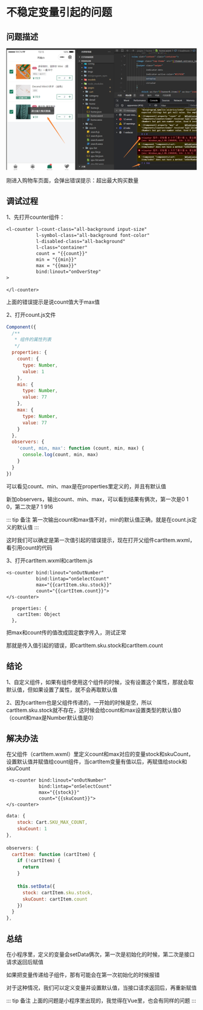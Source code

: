 # 不稳定变量引起的问题

## 问题描述

![Image text](../public/miniProgramNotes/12/01.png)

刚进入购物车页面，会弹出错误提示：超出最大购买数量

## 调试过程

1、先打开counter组件：

```wxml
<l-counter l-count-class="all-background input-size"
           l-symbol-class="all-background font-color"
           l-disabled-class="all-background"
           l-class="container"
           count = "{{count}}"
           min = "{{min}}"
           max = "{{max}}"
           bind:linout="onOverStep"
>

</l-counter>

```

上面的错误提示是说count值大于max值

2、打开count.js文件

```js
Component({
  /**
   * 组件的属性列表
   */
  properties: {
    count: {
      type: Number,
      value: 1
    },
    min: {
      type: Number,
      value: 77
    },
    max: {
      type: Number,
      value: 77
    }
  },
  observers: {
    'count, min, max': function (count, min, max) {
      console.log(count, min, max)
    }
  }
})

```

可以看见count、min、max是在properties里定义的，并且有默认值

新加observers，输出count、min、max，可以看到结果有俩次，第一次是0 1 0，第二次是7 1 916

::: tip 备注
第一次输出count和max值不对，min的默认值正确，就是在count.js定义的默认值
:::

这时我们可以确定是第一次值引起的错误提示，现在打开父组件cartItem.wxml，看引用count的代码

3、打开cartItem.wxml和cartItem.js  

```wxml
<s-counter bind:linout="onOutNumber"
           bind:lintap="onSelectCount"
           max="{{cartItem.sku.stock}}"
           count="{{cartItem.count}}">
</s-counter>
```

```wxml
  properties: {
    cartItem: Object
  },
```

把max和count传的值改成固定数字传入，测试正常

那就是传入值引起的错误，即cartItem.sku.stock和cartItem.count

## 结论

1、自定义组件，如果有组件使用这个组件的时候，没有设置这个属性，那就会取默认值，但如果设置了属性，就不会再取默认值

2、因为cartItem也是父组件传递的，一开始的时候是空，所以cartItem.sku.stock就不存在，这时候会给count和max设置类型的默认值0（count和max是Number默认值是0）

## 解决办法

在父组件（cartItem.wxml）里定义count和max对应的变量stock和skuCount，设置默认值并赋值给count组件，当cartItem变量有值以后，再赋值给stock和skuCount

```wxml
 <s-counter bind:linout="onOutNumber"
            bind:lintap="onSelectCount"
            max="{{stock}}"
            count="{{skuCount}}">
</s-counter>       
```

```js
data: {
    stock: Cart.SKU_MAX_COUNT,
    skuCount: 1
},

observers: {
  cartItem: function (cartItem) {
    if (!cartItem) {
      return
    }
    
    this.setData({
      stock: cartItem.sku.stock,
      skuCount: cartItem.count
    })
  }
},
```

## 总结

在小程序里，定义的变量会setData俩次，第一次是初始化的时候，第二次是接口请求返回后赋值

如果把变量传递给子组件，那有可能会在第一次初始化的时候报错

对于这种情况，我们可以定义变量并设置默认值，当接口请求返回后，再重新赋值

::: tip 备注
上面的问题是小程序里出现的，我觉得在Vue里，也会有同样的问题
:::
